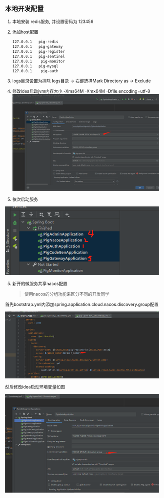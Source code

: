 ## 本地开发配置

1. 本地安装 redis服务,  并设置密码为 123456

2. 添加host配置

   ```
   127.0.0.1   pig-redis
   127.0.0.1   pig-gateway
   127.0.0.1   pig-register
   127.0.0.1   pig-sentinel
   127.0.0.1	pig-monitor
   127.0.0.1   pig-mysql
   127.0.0.1	pig-auth
   ```
   
3. logs目录设置为排除
logs目录 -> 右键选择Mark Directory as -> Exclude

4. 修改idea启动jvm内存大小 -Xms64M -Xmx64M -Dfile.encoding=utf-8
  ![image-20210629112459747](%E6%9C%AC%E5%9C%B0%E5%BC%80%E5%8F%91%E9%85%8D%E7%BD%AE/image-20210629112459747.png)

5. 依次启动服务

![image-20210629111624954](%E6%9C%AC%E5%9C%B0%E5%BC%80%E5%8F%91%E9%85%8D%E7%BD%AE/image-20210629111624954.png)

5. 新开的微服务共享nacos配置

   > 使用nacos的分组功能来区分不同的开发同学

首先bootstrap.yml内添加spring.application.cloud.nacos.discovery.group配置

![image-20210629112348825](%E6%9C%AC%E5%9C%B0%E5%BC%80%E5%8F%91%E9%85%8D%E7%BD%AE/image-20210629112348825.png)

然后修改idea启动环境变量如图

![image-20210629112400185](%E6%9C%AC%E5%9C%B0%E5%BC%80%E5%8F%91%E9%85%8D%E7%BD%AE/image-20210629112400185.png)